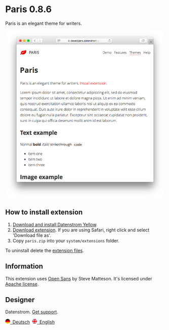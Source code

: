 Paris 0.8.6
===========
Paris is an elegant theme for writers.

<p align="center"><img src="paris-screenshot.png?raw=true" alt="Screenshot"></p>

## How to install extension

1. [Download and install Datenstrom Yellow](https://github.com/datenstrom/yellow/).
2. [Download extension](https://github.com/datenstrom/yellow-extensions/raw/master/zip/paris.zip). If you are using Safari, right click and select 'Download file as'.
3. Copy `paris.zip` into your `system/extensions` folder.

To uninstall delete the [extension files](extension.ini).

## Information

This extension uses [Open Sans](http://www.opensans.com) by Steve Matteson. It's licensed under [Apache license](https://opensource.org/licenses/Apache-2.0).

## Designer

Datenstrom. [Get support](https://datenstrom.se/yellow/help/).

<p>
<a href="README-de.md"><img src="https://raw.githubusercontent.com/datenstrom/yellow-extensions/master/features/help/language-de.png" width="15" height="15" alt="Deutsch">&nbsp; Deutsch</a>&nbsp;
<a href="README.md"><img src="https://raw.githubusercontent.com/datenstrom/yellow-extensions/master/features/help/language-en.png" width="15" height="15" alt="English">&nbsp; English</a>&nbsp;
</p>
